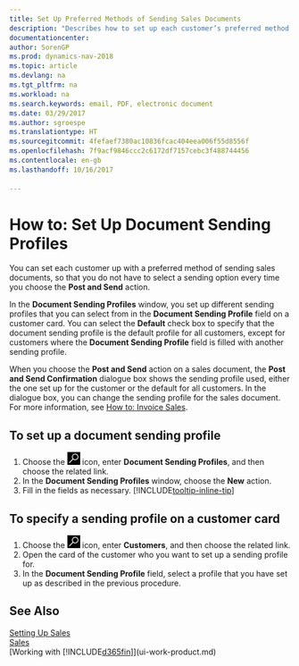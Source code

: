 ```yaml
---
title: Set Up Preferred Methods of Sending Sales Documents
description: "Describes how to set up each customer’s preferred method of sending sales documents, for example, email, PDF, electronic document, and so on."
documentationcenter: 
author: SorenGP
ms.prod: dynamics-nav-2018
ms.topic: article
ms.devlang: na
ms.tgt_pltfrm: na
ms.workload: na
ms.search.keywords: email, PDF, electronic document
ms.date: 03/29/2017
ms.author: sgroespe
ms.translationtype: HT
ms.sourcegitcommit: 4fefaef7380ac10836fcac404eea006f55d8556f
ms.openlocfilehash: 7f9acf9846ccc2c6172df7157cebc3f488744456
ms.contentlocale: en-gb
ms.lasthandoff: 10/16/2017

---
```

# <a name="how-to-set-up-document-sending-profiles"></a>How to: Set Up Document Sending Profiles
You can set each customer up with a preferred method of sending sales documents, so that you do not have to select a sending option every time you choose the **Post and Send** action.

In the **Document Sending Profiles** window, you set up different sending profiles that you can select from in the **Document Sending Profile** field on a customer card. You can select the **Default** check box to specify that the document sending profile is the default profile for all customers, except for customers where the **Document Sending Profile** field is filled with another sending profile.

When you choose the **Post and Send** action on a sales document, the **Post and Send Confirmation** dialogue box shows the sending profile used, either the one set up for the customer or the default for all customers. In the dialogue box, you can change the sending profile for the sales document. For more information, see [How to: Invoice Sales](sales-how-invoice-sales.md).

## <a name="to-set-up-a-document-sending-profile"></a>To set up a document sending profile
1. Choose the ![Search for Page or Report](media/ui-search/search_small.png "Search for Page or Report icon") icon, enter **Document Sending Profiles**, and then choose the related link.
2. In the **Document Sending Profiles** window, choose the **New** action.
3. Fill in the fields as necessary. [!INCLUDE[tooltip-inline-tip](includes/tooltip-inline-tip_md.md)]

## <a name="to-specify-a-sending-profile-on-a-customer-card"></a>To specify a sending profile on a customer card
1. Choose the ![Search for Page or Report](media/ui-search/search_small.png "Search for Page or Report icon") icon, enter **Customers**, and then choose the related link.
2. Open the card of the customer who you want to set up a sending profile for.
3. In the **Document Sending Profile** field, select a profile that you have set up as described in the previous procedure.

## <a name="see-also"></a>See Also
[Setting Up Sales](sales-setup-sales.md)  
[Sales](sales-manage-sales.md)  
[Working with [!INCLUDE[d365fin](includes/d365fin_md.md)]](ui-work-product.md)

